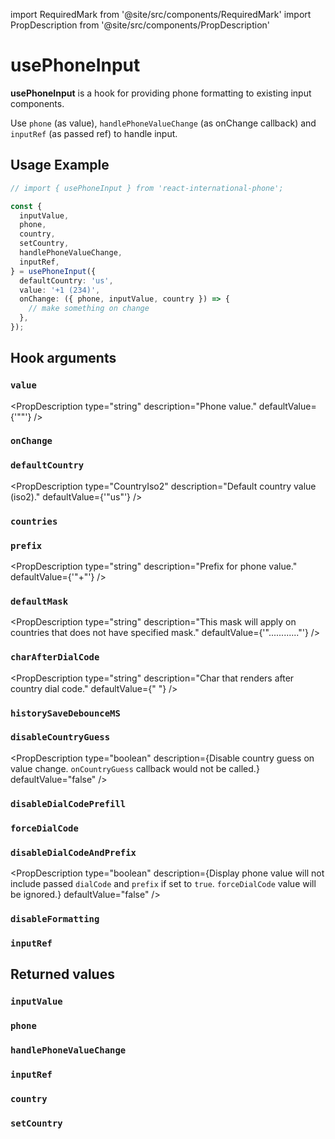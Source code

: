import RequiredMark from '@site/src/components/RequiredMark'
import PropDescription from '@site/src/components/PropDescription'

# usePhoneInput

**usePhoneInput** is a hook for providing phone formatting to existing input components.

Use `phone` (as value), `handlePhoneValueChange` (as onChange callback) and `inputRef` (as passed ref) to handle input.

## Usage Example

```ts
// import { usePhoneInput } from 'react-international-phone';

const {
  inputValue,
  phone,
  country,
  setCountry,
  handlePhoneValueChange,
  inputRef,
} = usePhoneInput({
  defaultCountry: 'us',
  value: '+1 (234)',
  onChange: ({ phone, inputValue, country }) => {
    // make something on change
  },
});
```

## Hook arguments

### `value`

<PropDescription
type="string"
description="Phone value."
defaultValue={'""'}
/>

### `onChange`

<PropDescription
type="(data: { phone: string; inputValue: string; country: ParsedCountry }) => void"
description="Callback that calls on phone change"
defaultValue="undefined"
/>

### `defaultCountry`

<PropDescription
type="CountryIso2"
description="Default country value (iso2)."
defaultValue={'"us"'}
/>

### `countries`

<PropDescription
type="CountryData[]"
description="An array of available countries to select (and guess)"
defaultValue="defaultCountries"
/>

### `prefix`

<PropDescription
type="string"
description="Prefix for phone value."
defaultValue={'"+"'}
/>

### `defaultMask`

<PropDescription
type="string"
description="This mask will apply on countries that does not have specified mask."
defaultValue={'"............"'}
/>

### `charAfterDialCode`

<PropDescription
type="string"
description="Char that renders after country dial code."
defaultValue={<span>"&nbsp;"</span>}
/>

### `historySaveDebounceMS`

<PropDescription
type="number"
description="Save value to history if there were not any changes in provided milliseconds timeslot. Undo/redo (ctrl+z/ctrl+shift+z) works only with values that are saved in history"
defaultValue="200"
/>

### `disableCountryGuess`

<PropDescription
type="boolean"
description={<span>Disable country guess on value change. <code>onCountryGuess</code> callback would not be called.</span>}
defaultValue="false"
/>

### `disableDialCodePrefill`

<PropDescription
type="boolean"
description="Disable dial code prefill on initialization. Dial code prefill works only when empty phone value have been provided."
defaultValue="false"
/>

### `forceDialCode`

<PropDescription
type="boolean"
description="Always display the dial code. Dial code can't be removed/changed by keyboard events, but it can be changed by pasting another country phone value."
defaultValue="false"
/>

### `disableDialCodeAndPrefix`

<PropDescription
type="boolean"
description={<span>Display phone value will not include passed <code>dialCode</code> and <code>prefix</code> if set to <code>true</code>. <code>forceDialCode</code> value will be ignored.</span>}
defaultValue="false"
/>

### `disableFormatting`

<PropDescription
type="boolean"
description="Disable phone value mask formatting. All formatting characters will not be displayed, but the mask length will be preserved."
defaultValue="false"
/>

### `inputRef`

<PropDescription
type="React.MutableRefObject<HTMLInputElement | null>"
description="Ref for the input element."
defaultValue="undefined"
/>

## Returned values

### `inputValue`

<PropDescription
type="string"
description="Formatted phone string. Value that should be rendered inside input element."
/>

### `phone`

<PropDescription
type="string"
description="Phone in E164 format."
/>

### `handlePhoneValueChange`

<PropDescription
type="(e: React.ChangeEvent<HTMLInputElement>) => string"
description="Change handler for input component."
/>

### `inputRef`

<PropDescription
type="React.RefObject<HTMLInputElement>"
description="Ref object for input component (handles caret position, focus and undo/redo)."
/>

### `country`

<PropDescription
type="ParsedCountry"
description="Current country object."
/>

### `setCountry`

<PropDescription
type="(country: CountryIso2) => void"
description="Country setter."
/>
